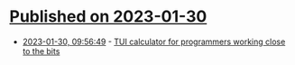 # [Published on 2023-01-30](index.md)

* [2023-01-30, 09:56:49](https://news.ycombinator.com/item?id=34577788) - [TUI calculator for programmers working close to the bits](https://github.com/alt-romes/programmer-calculator)
